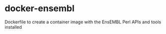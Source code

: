 docker-ensembl
==============

Dockerfile to create a container image with the EnsEMBL Perl APIs and tools installed
